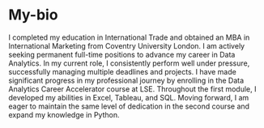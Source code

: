 # My-bio
I completed my education in International Trade and obtained an MBA in International Marketing from Coventry University London. I am actively seeking permanent full-time positions to advance my career in Data Analytics. In my current role, I consistently perform well under pressure, successfully managing multiple deadlines and projects. 
I have made significant progress in my professional journey by enrolling in the Data Analytics Career Accelerator course at LSE. Throughout the first module, I developed my abilities in Excel, Tableau, and SQL. Moving forward, I am eager to maintain the same level of dedication in the second course and expand my knowledge in Python.
